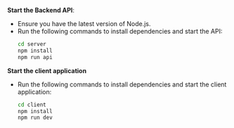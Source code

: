 **Start the Backend API**:
   - Ensure you have the latest version of Node.js.
   - Run the following commands to install dependencies and start the API:
     ```bash
     cd server
     npm install
     npm run api
     ```
**Start the client application**
- Run the following commands to install dependencies and start the client application:
     ```bash
     cd client
     npm install
     npm run dev
     ```
